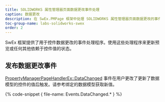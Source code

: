 ```yaml
---
title: SOLIDWORKS 属性管理器页面数据更改事件处理
caption: 数据更改
description: 在 SwEx.PMPage 框架中处理 SOLIDWORKS 属性管理器页面数据更改的事件概述
toc-group-name: labs-solidworks-swex
order: 2
---
```

SwEx 框架提供了用于控件数据更改的事件处理程序。使用这些处理程序来更新预览或任何其他依赖于控件值的状态。

## 发布数据更改事件

[PropertyManagerPageHandlerEx::DataChanged](https://docs.codestack.net/swex/pmpage/html/E_CodeStack_SwEx_PMPage_PropertyManagerPageHandlerEx_DataChanged.htm) 事件在用户更改了更新了数据模型的控件的值后触发。请参考绑定的数据模型获取新值。

{% code-snippet { file-name: Events.DataChanged.* } %}